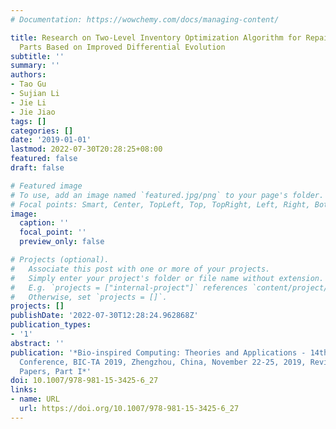 ```yaml
---
# Documentation: https://wowchemy.com/docs/managing-content/

title: Research on Two-Level Inventory Optimization Algorithm for Repairable Spare
  Parts Based on Improved Differential Evolution
subtitle: ''
summary: ''
authors:
- Tao Gu
- Sujian Li
- Jie Li
- Jie Jiao
tags: []
categories: []
date: '2019-01-01'
lastmod: 2022-07-30T20:28:25+08:00
featured: false
draft: false

# Featured image
# To use, add an image named `featured.jpg/png` to your page's folder.
# Focal points: Smart, Center, TopLeft, Top, TopRight, Left, Right, BottomLeft, Bottom, BottomRight.
image:
  caption: ''
  focal_point: ''
  preview_only: false

# Projects (optional).
#   Associate this post with one or more of your projects.
#   Simply enter your project's folder or file name without extension.
#   E.g. `projects = ["internal-project"]` references `content/project/deep-learning/index.md`.
#   Otherwise, set `projects = []`.
projects: []
publishDate: '2022-07-30T12:28:24.962868Z'
publication_types:
- '1'
abstract: ''
publication: '*Bio-inspired Computing: Theories and Applications - 14th International
  Conference, BIC-TA 2019, Zhengzhou, China, November 22-25, 2019, Revised Selected
  Papers, Part I*'
doi: 10.1007/978-981-15-3425-6_27
links:
- name: URL
  url: https://doi.org/10.1007/978-981-15-3425-6_27
---
```

